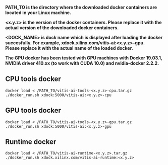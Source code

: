 **PATH_TO is the directory where the downloaded docker containers are located in your Linux machine.**  

**<x.y.z> is the version of the docker containers. Please replace it with the actual version of the downloaded docker containers.**

**<DOCK_NAME> is dock name which is displayed after loading the docker succesfully. For example, xdock.xilinx.com/vitis-ai:<x.y.z>-gpu.  
Please replace it with the actual name of the loaded docker.**

**The GPU docker has been tested with GPU machines with Docker 19.03.1, NVIDIA driver 410.xx (to work with CUDA 10.0) and nvidia-docker 2.2.2.**

## CPU tools docker

```shell
docker load < /PATH_TO/vitis-ai-tools-<x.y.z>-cpu.tar.gz
./docker_run.sh xdock:5000/vitis-ai:<x.y.z>-cpu
```

## GPU tools docker

```shell
docker load < /PATH_TO/vitis-ai-tools-<x.y.z>-gpu.tar.gz
./docker_run.sh xdock:5000/vitis-ai:<x.y.z>-gpu
```

## Runtime docker

```shell
docker load < /PATH_TO/vitis-ai-runtime-<x.y.z>.tar.gz
./docker_run.sh xdock.xilinx.com/vitis-ai-runtime:<x.y.z>
```
